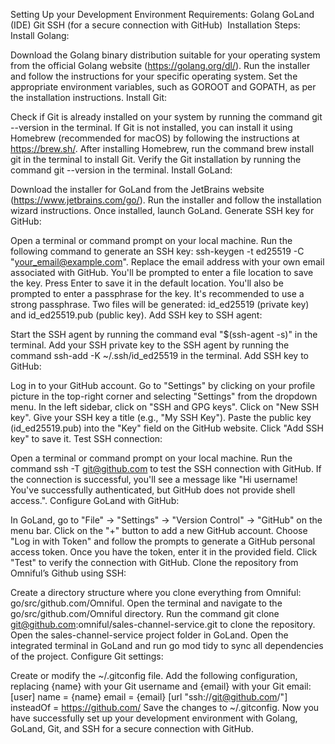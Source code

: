 Setting Up your Development Environment
Requirements:
Golang
GoLand (IDE)
Git
SSH (for a secure connection with GitHub) 
Installation Steps:
Install Golang:

Download the Golang binary distribution suitable for your operating system from the official Golang website (https://golang.org/dl/).
Run the installer and follow the instructions for your specific operating system.
Set the appropriate environment variables, such as GOROOT and GOPATH, as per the installation instructions.
Install Git:

Check if Git is already installed on your system by running the command git --version in the terminal.
If Git is not installed, you can install it using Homebrew (recommended for macOS) by following the instructions at https://brew.sh/.
After installing Homebrew, run the command brew install git in the terminal to install Git.
Verify the Git installation by running the command git --version in the terminal.
Install GoLand:

Download the installer for GoLand from the JetBrains website (https://www.jetbrains.com/go/).
Run the installer and follow the installation wizard instructions.
Once installed, launch GoLand.
Generate SSH key for GitHub:

Open a terminal or command prompt on your local machine.
Run the following command to generate an SSH key: ssh-keygen -t ed25519 -C "your_email@example.com". Replace the email address with your own email associated with GitHub.
You'll be prompted to enter a file location to save the key. Press Enter to save it in the default location.
You'll also be prompted to enter a passphrase for the key. It's recommended to use a strong passphrase.
Two files will be generated: id_ed25519 (private key) and id_ed25519.pub (public key).
Add SSH key to SSH agent:

Start the SSH agent by running the command eval "$(ssh-agent -s)" in the terminal.
Add your SSH private key to the SSH agent by running the command ssh-add -K ~/.ssh/id_ed25519 in the terminal.
Add SSH key to GitHub:

Log in to your GitHub account.
Go to "Settings" by clicking on your profile picture in the top-right corner and selecting "Settings" from the dropdown menu.
In the left sidebar, click on "SSH and GPG keys".
Click on "New SSH key".
Give your SSH key a title (e.g., "My SSH Key").
Paste the public key (id_ed25519.pub) into the "Key" field on the GitHub website.
Click "Add SSH key" to save it.
Test SSH connection:

Open a terminal or command prompt on your local machine.
Run the command ssh -T git@github.com to test the SSH connection with GitHub.
If the connection is successful, you'll see a message like "Hi username! You've successfully authenticated, but GitHub does not provide shell access.".
Configure GoLand with GitHub:

In GoLand, go to "File" -> "Settings" -> "Version Control" -> "GitHub" on the menu bar.
Click on the "+" button to add a new GitHub account.
Choose "Log in with Token" and follow the prompts to generate a GitHub personal access token.
Once you have the token, enter it in the provided field.
Click "Test" to verify the connection with GitHub.
Clone the repository from Omniful’s Github using SSH:

Create a directory structure where you clone everything from Omniful: go/src/github.com/Omniful.
Open the terminal and navigate to the go/src/github.com/Omniful directory.
Run the command git clone git@github.com:omniful/sales-channel-service.git to clone the repository.
Open the sales-channel-service project folder in GoLand.
Open the integrated terminal in GoLand and run go mod tidy to sync all dependencies of the project.
Configure Git settings:

Create or modify the ~/.gitconfig file.
Add the following configuration, replacing {name} with your Git username and {email} with your Git email:
[user]
    name = {name}
    email = {email}
[url "ssh://git@github.com/"]
    insteadOf = https://github.com/
Save the changes to ~/.gitconfig.
Now you have successfully set up your development environment with Golang, GoLand, Git, and SSH for a secure connection with GitHub.
